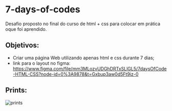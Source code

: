 # 7-days-of-codes

Desafio proposto no final do curso de html + css para colocar em prática oque foi aprendido.

## Objetivos:
  - Criar uma página Web utilizando apenas html e css durante 7 dias;
  - link para o layout no figma: https://www.figma.com/file/mm3MLozvUDGhDRTxSLlGL5/7daysOfCode-HTML-CSS?node-id=0%3A9878&t=Gxbup3aw0d5Ft9iz-0
  
## Prints:
  

![prints](https://user-images.githubusercontent.com/115817581/202871099-854af4e6-eb71-4f3c-92ac-d4e0f93324e7.png)
